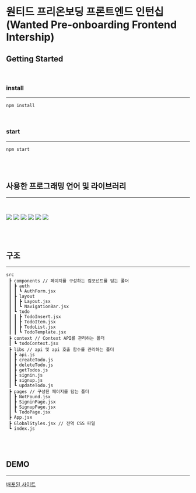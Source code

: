# 원티드 프리온보딩 프론트엔드 인턴십 (Wanted Pre-onboarding Frontend Intership)

## Getting Started

<br>

### install

---

```
npm install
```

<br>

### start

---

```
npm start
```

<br>
<br>

## 사용한 프로그래밍 언어 및 라이브러리

---

<br>

<img src="https://img.shields.io/badge/React-61DAFB?style=for-the-badge&logo=React&logoColor=white" /> <img src="https://img.shields.io/badge/Emotion-DB7093?style=for-the-badge&logoColor=white" /> <img src="https://img.shields.io/badge/JavaScript-F7DF1E?style=for-the-badge&logo=JavaScript&logoColor=white" /> <img src="https://img.shields.io/badge/React Router-CA4245?style=for-the-badge&logo=React Router&logoColor=white" />
<img src="https://img.shields.io/badge/Create React App-09D3AC?style=for-the-badge&logo=Create React App&logoColor=white" />
<img src="https://img.shields.io/badge/Axios-5A29E4?style=for-the-badge&logo=Axios&logoColor=white">

<br>
<br>

## 구조

---

```
src
 ┣ components // 페이지를 구성하는 컴포넌트를 담는 폴더
 ┃ ┣ auth
 ┃ ┃ ┗ AuthForm.jsx
 ┃ ┣ layout
 ┃ ┃ ┣ Layout.jsx
 ┃ ┃ ┗ NavigationBar.jsx
 ┃ ┗ todo
 ┃ ┃ ┣ TodoInsert.jsx
 ┃ ┃ ┣ TodoItem.jsx
 ┃ ┃ ┣ TodoList.jsx
 ┃ ┃ ┗ TodoTemplate.jsx
 ┣ context // Context API를 관리하는 폴더
 ┃ ┗ todoContext.jsx
 ┣ libs // api 및 api 호출 함수를 관리하는 폴더
 ┃ ┣ api.js
 ┃ ┣ createTodo.js
 ┃ ┣ deleteTodo.js
 ┃ ┣ getTodos.js
 ┃ ┣ signin.js
 ┃ ┣ signup.js
 ┃ ┗ updateTodo.js
 ┣ pages // 구성된 페이지를 담는 폴더
 ┃ ┣ NotFound.jsx
 ┃ ┣ SigninPage.jsx
 ┃ ┣ SignupPage.jsx
 ┃ ┗ TodoPage.jsx
 ┣ App.jsx
 ┣ GlobalStyles.jsx // 전역 CSS 파일
 ┗ index.js

```

<br>
<br>

## DEMO

---

[배포된 사이트](https://wanted-preonboarding-frontend.netlify.app)
